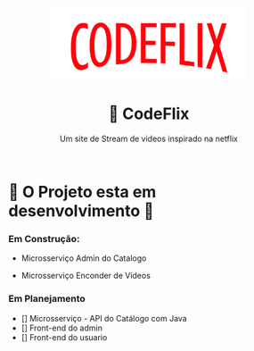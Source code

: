<center>
  <p align="center">
    <img src="./doc/images/codeflix-logo.png"  width="350" />
  </p>  
   <h1 align="center">🚀 CodeFlix</h1>
    <p align="center">
      Um site de Stream de videos inspirado na netflix<br/>
   </p>
</center>
<br />

#  🚧 O Projeto esta em desenvolvimento  🚧
### Em Construção:
 * Microsserviço Admin do Catalogo
 
 * Microsserviço Enconder de Videos

### Em Planejamento
 * [] Microsserviço - API do Catálogo com Java
 * [] Front-end do admin 
 * [] Front-end do usuario